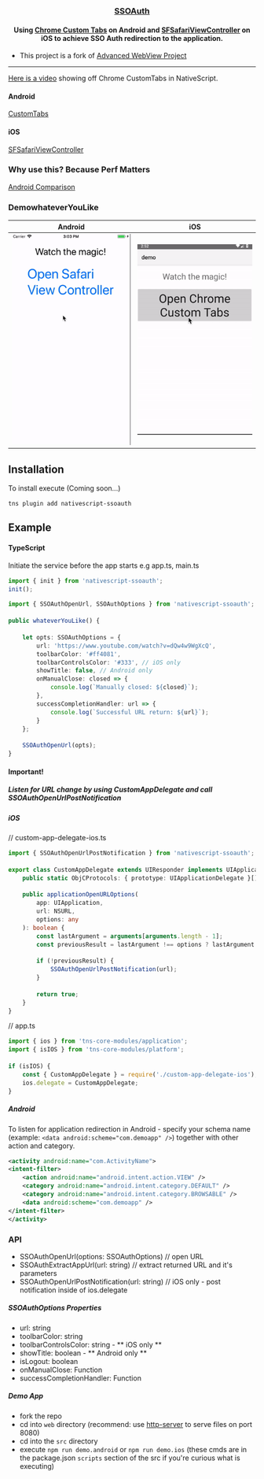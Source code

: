 <a align="center" href="https://www.npmjs.com/package/nativescript-ssoauth">
    <h3 align="center">SSOAuth</h3>
</a>
<h4 align="center">
Using <a href="https://developer.chrome.com/multidevice/android/customtabs#whatarethey">Chrome Custom Tabs</a> on Android and <a href="https://developer.apple.com/reference/safariservices/sfsafariviewcontroller?language=objc">SFSafariViewController</a> on iOS to achieve SSO Auth redirection to the application.
</h4>

* This project is a fork of [Advanced WebView Project](https://www.npmjs.com/package/nativescript-advanced-webview)

----------

[Here is a video](https://youtu.be/LVseK_CZp5g) showing off Chrome CustomTabs in NativeScript.

#### Android

[CustomTabs](https://developer.android.com/reference/android/support/customtabs/package-summary.html)

#### iOS

[SFSafariViewController](https://developer.apple.com/reference/safariservices/sfsafariviewcontroller?language=objc)

### Why use this? Because Perf Matters

[Android Comparison](https://developer.chrome.com/multidevice/images/customtab/performance.gif)

### DemowhateverYouLike

| Android                                   | iOS                                             |
| ----------------------------------------- | ----------------------------------------------- |
| ![Android Sample](screens/chromeTabs.gif) | ![iOS Sample](screens/safariViewController.gif) |

## Installation

To install execute (Coming soon...)

```
tns plugin add nativescript-ssoauth
```

## Example

#### TypeScript

Initiate the service before the app starts e.g app.ts, main.ts

```typescript
import { init } from 'nativescript-ssoauth';
init();
```

```typescript
import { SSOAuthOpenUrl, SSOAuthOptions } from 'nativescript-ssoauth';

public whateverYouLike() {

    let opts: SSOAuthOptions = {
        url: 'https://www.youtube.com/watch?v=dQw4w9WgXcQ',
        toolbarColor: '#ff4081',
        toolbarControlsColor: '#333', // iOS only
        showTitle: false, // Android only
        onManualClose: closed => {
            console.log(`Manually closed: ${closed}`);
        },
        successCompletionHandler: url => {
            console.log(`Successful URL return: ${url}`);
        }
    };

    SSOAuthOpenUrl(opts);
}
```

#### Important! 
##### Listen for URL change by using CustomAppDelegate and call SSOAuthOpenUrlPostNotification

##### iOS

// custom-app-delegate-ios.ts
```typescript
import { SSOAuthOpenUrlPostNotification } from 'nativescript-ssoauth';

export class CustomAppDelegate extends UIResponder implements UIApplicationDelegate {
	public static ObjCProtocols: { prototype: UIApplicationDelegate }[] = [UIApplicationDelegate]; // tslint:disable-line:variable-name

	public applicationOpenURLOptions(
		app: UIApplication,
		url: NSURL,
		options: any
	): boolean {
		const lastArgument = arguments[arguments.length - 1];
		const previousResult = lastArgument !== options ? lastArgument : undefined;

		if (!previousResult) {
			SSOAuthOpenUrlPostNotification(url);
		}

		return true;
	}
}
```

// app.ts
```typescript
import { ios } from 'tns-core-modules/application';
import { isIOS } from 'tns-core-modules/platform';

if (isIOS) {
	const { CustomAppDelegate } = require('./custom-app-delegate-ios'); // tslint:disable-line
	ios.delegate = CustomAppDelegate;
}
```

##### Android
To listen for application redirection in Android - specify your schema name (example: `<data android:scheme="com.demoapp" />`)
together with other action and category.
```xml
<activity android:name="com.ActivityName">
<intent-filter>
    <action android:name="android.intent.action.VIEW" />
    <category android:name="android.intent.category.DEFAULT" />
    <category android:name="android.intent.category.BROWSABLE" />
    <data android:scheme="com.demoapp" />
</intent-filter>
</activity>
```

### API

- SSOAuthOpenUrl(options: SSOAuthOptions) // open URL
- SSOAuthExtractAppUrl(url: string) // extract returned URL and it's parameters
- SSOAuthOpenUrlPostNotification(url: string) // iOS only - post notification inside of ios.delegate

##### SSOAuthOptions Properties

- url: string
- toolbarColor: string
- toolbarControlsColor: string - ** iOS only **
- showTitle: boolean - ** Android only **
- isLogout: boolean
- onManualClose: Function
- successCompletionHandler: Function

##### Demo App

- fork the repo
- cd into `web` directory (recommend: use [http-server](https://www.npmjs.com/package/http-server) to serve files on port 8080)
- cd into the `src` directory
- execute `npm run demo.android` or `npm run demo.ios` (these cmds are in the package.json `scripts` section of the src if you're curious what is executing)
